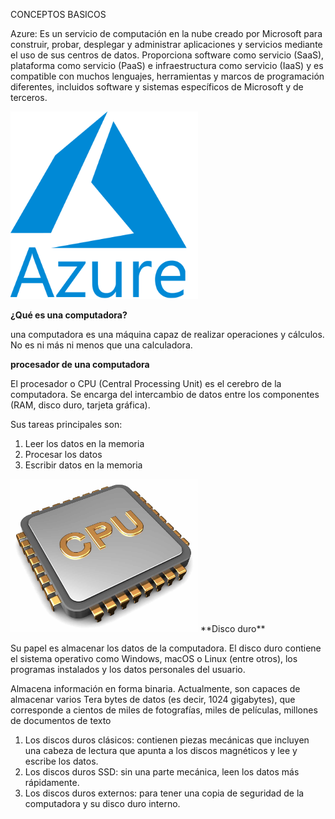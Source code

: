 CONCEPTOS BASICOS

Azure: Es un servicio de computación en la nube creado por Microsoft para construir, probar, desplegar y administrar aplicaciones y servicios mediante el uso de sus centros de datos. Proporciona software como servicio (SaaS), plataforma como servicio (PaaS) e infraestructura como servicio (IaaS) y es compatible con muchos lenguajes, herramientas y marcos de programación diferentes, incluidos software y sistemas específicos de Microsoft y de terceros. 

<img src="AZURE.png" width="300">

**¿Qué es una computadora?**

una computadora es una máquina capaz de realizar operaciones y cálculos. No es ni más ni menos que una calculadora.

**procesador de una computadora**

<P>El procesador o CPU (Central Processing Unit) es el cerebro de la computadora. Se encarga del intercambio de datos entre los componentes (RAM, disco duro, tarjeta gráfica).</P>

Sus tareas principales son:

<ol>
<li>Leer los datos en la memoria</li>
<li>Procesar los datos</li>
<li>Escribir datos en la memoria</li>

</ol>

<img src="procesador01.-CPU.jpg" width="300">
**Disco duro**

Su papel es almacenar los datos de la computadora. El disco duro contiene el sistema operativo como Windows, macOS o Linux (entre otros), los programas instalados y los datos personales del usuario.

Almacena información en forma binaria. Actualmente, son capaces de almacenar varios Tera bytes de datos (es decir, 1024 gigabytes), que corresponde a cientos de miles de fotografías, miles de películas, millones de documentos de texto

<ol>
<li>Los discos duros clásicos: contienen piezas mecánicas que incluyen una cabeza de lectura que apunta a los discos magnéticos y lee y escribe los datos.</li>
<li>Los discos duros SSD: sin una parte mecánica, leen los datos más rápidamente.</li>
<li>Los discos duros externos: para tener una copia de seguridad de la computadora y su disco duro interno.</li>

</ol>





